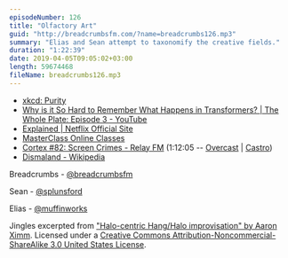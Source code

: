 ```yaml
---
episodeNumber: 126
title: "Olfactory Art"
guid: "http://breadcrumbsfm.com/?name=breadcrumbs126.mp3"
summary: "Elias and Sean attempt to taxonomify the creative fields."
duration: "1:22:39"
date: 2019-04-05T09:05:02+03:00
length: 59674468
fileName: breadcrumbs126.mp3
---
```


- [xkcd: Purity](https://xkcd.com/435/)
- [Why is it So Hard to Remember What Happens in Transformers? | The Whole Plate: Episode 3 - YouTube](https://www.youtube.com/watch?v=aE-6M7IbNSI&feature=youtu.be&t=477)
- [Explained | Netflix Official Site](https://www.netflix.com/title/80216752)
- [MasterClass Online Classes](https://www.masterclass.com/)
- [Cortex #82: Screen Crimes - Relay FM](http://relay.fm/cortex/82) (1:12:05 -- [Overcast](https://overcast.fm/+E7b7YzSMU/1:12:05) | [Castro](https://castro.fm/episode/9wOMTW#1:12:05))
- [Dismaland - Wikipedia](https://en.wikipedia.org/wiki/Dismaland)

Breadcrumbs - [@breadcrumbsfm](https://twitter.com/breadcrumbsfm)

Sean - [@splunsford](https://twitter.com/splunsford)

Elias - [@muffinworks](https://twitter.com/muffinworks)

Jingles excerpted from ["Halo-centric Hang/Halo improvisation" by Aaron Ximm](http://freemusicarchive.org/music/aaron_ximm/handpans_and_the_hang/). Licensed under a [Creative Commons Attribution-Noncommercial-ShareAlike 3.0 United States License](http://creativecommons.org/licenses/by-nc-sa/3.0/us/).